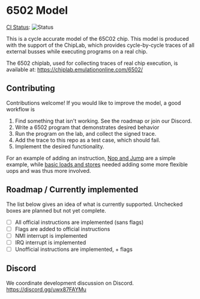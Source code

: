 # 6502 Model

[CI Status](https://build.emulationonline.com/teams/main/pipelines/model_6502): ![Status](https://build.emulationonline.com/api/v1/teams/main/pipelines/model_6502/jobs/unit/badge)

This is a cycle accurate model of the 65C02 chip. This model is
produced with the support of the ChipLab, which provides cycle-by-cycle
traces of all external busses while executing programs on a real chip.

The 6502 chiplab, used for collecting traces of real chip execution, is available at:
https://chiplab.emulationonline.com/6502/

## Contributing
Contributions welcome! If you would like to improve the model, a good workflow is
1. Find something that isn't working. See the roadmap or join our Discord.
2. Write a 6502 program that demonstrates desired behavior
3. Run the program on the lab, and collect the signed trace.
4. Add the trace to this repo as a test case, which should fail.
5. Implement the desired functionality.

For an example of adding an instruction, [Nop and Jump](https://github.com/EmulationOnline/6502_model/commit/4f3b7fe5e87a05f72396e278232fd875bc06fc8f) are a simple example, while [basic loads and stores](https://github.com/EmulationOnline/6502_model/commit/4f3b7fe5e87a05f72396e278232fd875bc06fc8f) needed adding some more flexible uops and was thus more involved.

## Roadmap / Currently implemented
The list below gives an idea of what is currently supported. 
Unchecked boxes are planned but not yet complete.
- [ ] All official instructions are implemented (sans flags)
- [ ] Flags are added to official instructions
- [ ] NMI interrupt is implemented
- [ ] IRQ interrupt is implemented
- [ ] Unofficial instructions are implemented, + flags

## Discord
We coordinate development discussion on Discord.
https://discord.gg/uwx87FAYMu

